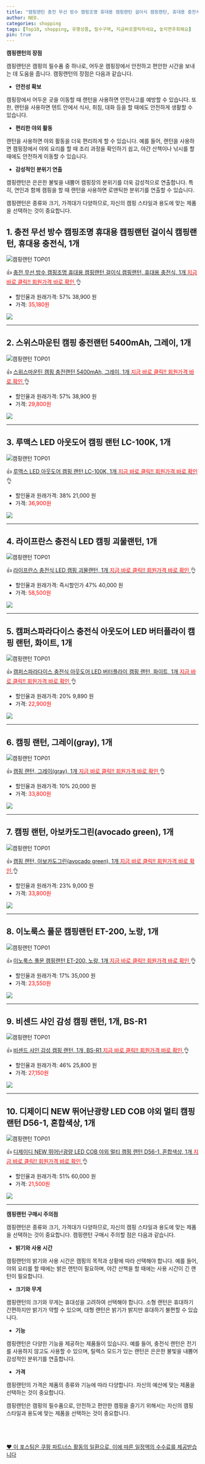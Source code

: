 ```yaml
---
title: "캠핑랜턴 충전 무선 방수 캠핑조명 휴대용 캠핑랜턴 걸이식 캠핑랜턴, 휴대용 충전식, 1개 필수 필요 추천 제품 비교 최저 가격 비교 장점 구매 후기 구매평"
author: NEO.
categories: shopping
tags: [Top10, shopping, 유행상품, 필수구매, 지금바로클릭하세요, 놓치면후회해요]
pin: true
---
```

**캠핑랜턴의 장점**

캠핑랜턴은 캠핑의 필수품 중 하나로, 어두운 캠핑장에서 안전하고 편안한 시간을 보내는 데 도움을 줍니다. 캠핑랜턴의 장점은 다음과 같습니다.

* **안전성 확보**

캠핑장에서 어두운 곳을 이동할 때 랜턴을 사용하면 안전사고를 예방할 수 있습니다. 또한, 랜턴을 사용하면 텐트 안에서 식사, 취침, 대화 등을 할 때에도 안전하게 생활할 수 있습니다.

* **편리한 야외 활동**

랜턴을 사용하면 야외 활동을 더욱 편리하게 할 수 있습니다. 예를 들어, 랜턴을 사용하면 캠핑장에서 야외 요리를 할 때 조리 과정을 확인하기 쉽고, 야간 산책이나 낚시를 할 때에도 안전하게 이동할 수 있습니다.

* **감성적인 분위기 연출**

캠핑랜턴은 은은한 불빛을 내뿜어 캠핑장의 분위기를 더욱 감성적으로 연출합니다. 특히, 연인과 함께 캠핑을 할 때 랜턴을 사용하면 로맨틱한 분위기를 연출할 수 있습니다.

캠핑랜턴은 종류와 크기, 가격대가 다양하므로, 자신의 캠핑 스타일과 용도에 맞는 제품을 선택하는 것이 중요합니다.

   

## 1. 충전 무선 방수 캠핑조명 휴대용 캠핑랜턴 걸이식 캠핑랜턴, 휴대용 충전식, 1개

![캠핑랜턴 TOP01](https://thumbnail7.coupangcdn.com/thumbnails/remote/490x490ex/image/vendor_inventory/9252/c84a3af84591c01bdbffa0e7e4ab77e336527542367aa2bcfc89330b5072.jpg)


👍 [충전 무선 방수 캠핑조명 휴대용 캠핑랜턴 걸이식 캠핑랜턴, 휴대용 충전식, 1개 <font color=red> 지금 바로 클릭!! 회원가격 바로 확인 </font> ](https://link.coupang.com/re/AFFSDP?lptag=AF3617701&subid=GithubCoopas&pageKey=7425042824&traceid=V0-153&itemId=19271646652&vendorItemId=87078009400) 👌 


- 할인율과 원래가격: 57%  38,900   원
- 가격: <span style='color:red'>35,180원</span>

[![](/discount_price.png)](https://link.coupang.com/re/AFFSDP?lptag=AF3617701&subid=GithubCoopas&pageKey=7425042824&traceid=V0-153&itemId=19271646652&vendorItemId=87078009400)

---


   

## 2. 스위스마운틴 캠핑 충전랜턴 5400mAh, 그레이, 1개

![캠핑랜턴 TOP01](https://thumbnail9.coupangcdn.com/thumbnails/remote/490x490ex/image/retail/images/8937448360313644-45c74cc7-10f7-4393-a44d-7ef65517b28b.jpg)


👍 [스위스마운틴 캠핑 충전랜턴 5400mAh, 그레이, 1개 <font color=red> 지금 바로 클릭!! 회원가격 바로 확인 </font> ](https://link.coupang.com/re/AFFSDP?lptag=AF3617701&subid=GithubCoopas&pageKey=144935891&traceid=V0-153&itemId=420379271&vendorItemId=4033883928) 👌 


- 할인율과 원래가격: 57%  38,900   원
- 가격: <span style='color:red'>29,800원</span>

[![](/discount_price.png)](https://link.coupang.com/re/AFFSDP?lptag=AF3617701&subid=GithubCoopas&pageKey=144935891&traceid=V0-153&itemId=420379271&vendorItemId=4033883928)

---


   

## 3. 루맥스 LED 아웃도어 캠핑 랜턴 LC-100K, 1개

![캠핑랜턴 TOP01](https://thumbnail8.coupangcdn.com/thumbnails/remote/490x490ex/image/retail/images/231631379715616-b6f8364d-19c2-46ce-928b-82974fab2124.jpg)


👍 [루맥스 LED 아웃도어 캠핑 랜턴 LC-100K, 1개 <font color=red> 지금 바로 클릭!! 회원가격 바로 확인 </font> ](https://link.coupang.com/re/AFFSDP?lptag=AF3617701&subid=GithubCoopas&pageKey=7425397055&traceid=V0-153&itemId=19273029266&vendorItemId=5627574708) 👌 


- 할인율과 원래가격: 38%  21,000   원
- 가격: <span style='color:red'>36,900원</span>

[![](/discount_price.png)](https://link.coupang.com/re/AFFSDP?lptag=AF3617701&subid=GithubCoopas&pageKey=7425397055&traceid=V0-153&itemId=19273029266&vendorItemId=5627574708)

---


   

## 4. 라이프란스 충전식 LED 캠핑 괴물랜턴, 1개

![캠핑랜턴 TOP01](https://thumbnail7.coupangcdn.com/thumbnails/remote/490x490ex/image/retail/images/2022/05/20/11/4/b2d304d6-8c2d-4561-951a-2c3fbf8ffd9c.jpg)


👍 [라이프란스 충전식 LED 캠핑 괴물랜턴, 1개 <font color=red> 지금 바로 클릭!! 회원가격 바로 확인 </font> ](https://link.coupang.com/re/AFFSDP?lptag=AF3617701&subid=GithubCoopas&pageKey=6437346335&traceid=V0-153&itemId=13919711429&vendorItemId=81753445435) 👌 


- 할인율과 원래가격: 즉시할인가 47%  40,000   원
- 가격: <span style='color:red'>58,500원</span>

[![](/discount_price.png)](https://link.coupang.com/re/AFFSDP?lptag=AF3617701&subid=GithubCoopas&pageKey=6437346335&traceid=V0-153&itemId=13919711429&vendorItemId=81753445435)

---


   

## 5. 캠퍼스파라다이스 충전식 아웃도어 LED 버터플라이 캠핑 랜턴, 화이트, 1개

![캠핑랜턴 TOP01](https://thumbnail10.coupangcdn.com/thumbnails/remote/490x490ex/image/rs_quotation_api/nem3wgic/b8267f9c2e94480e97c8056a55962f22.jpg)


👍 [캠퍼스파라다이스 충전식 아웃도어 LED 버터플라이 캠핑 랜턴, 화이트, 1개 <font color=red> 지금 바로 클릭!! 회원가격 바로 확인 </font> ](https://link.coupang.com/re/AFFSDP?lptag=AF3617701&subid=GithubCoopas&pageKey=7470252770&traceid=V0-153&itemId=19491183630&vendorItemId=86600918677) 👌 


- 할인율과 원래가격: 20%  9,890   원
- 가격: <span style='color:red'>22,900원</span>

[![](/discount_price.png)](https://link.coupang.com/re/AFFSDP?lptag=AF3617701&subid=GithubCoopas&pageKey=7470252770&traceid=V0-153&itemId=19491183630&vendorItemId=86600918677)

---


   

## 6. 캠핑 랜턴, 그레이(gray), 1개

![캠핑랜턴 TOP01](https://thumbnail7.coupangcdn.com/thumbnails/remote/490x490ex/image/vendor_inventory/9dbd/2d0737dae00a138c13b5b2c861e22d8ccf8d693882b3c22842f5adb044a1.jpg)


👍 [캠핑 랜턴, 그레이(gray), 1개 <font color=red> 지금 바로 클릭!! 회원가격 바로 확인 </font> ](https://link.coupang.com/re/AFFSDP?lptag=AF3617701&subid=GithubCoopas&pageKey=7214380834&traceid=V0-153&itemId=18266007750&vendorItemId=85615557065) 👌 


- 할인율과 원래가격: 10%  20,000   원
- 가격: <span style='color:red'>33,800원</span>

[![](/discount_price.png)](https://link.coupang.com/re/AFFSDP?lptag=AF3617701&subid=GithubCoopas&pageKey=7214380834&traceid=V0-153&itemId=18266007750&vendorItemId=85615557065)

---


   

## 7. 캠핑 랜턴, 아보카도그린(avocado green), 1개

![캠핑랜턴 TOP01](https://thumbnail6.coupangcdn.com/thumbnails/remote/490x490ex/image/vendor_inventory/12ee/1643b4704d48c5802c441577c9256ecfff1f657c3481dfca214c7322574d.jpg)


👍 [캠핑 랜턴, 아보카도그린(avocado green), 1개 <font color=red> 지금 바로 클릭!! 회원가격 바로 확인 </font> ](https://link.coupang.com/re/AFFSDP?lptag=AF3617701&subid=GithubCoopas&pageKey=7214380834&traceid=V0-153&itemId=18266007752&vendorItemId=85615557046) 👌 


- 할인율과 원래가격: 23%  9,000   원
- 가격: <span style='color:red'>33,800원</span>

[![](/discount_price.png)](https://link.coupang.com/re/AFFSDP?lptag=AF3617701&subid=GithubCoopas&pageKey=7214380834&traceid=V0-153&itemId=18266007752&vendorItemId=85615557046)

---


   

## 8. 이노룩스 풀문 캠핑랜턴 ET-200, 노랑, 1개

![캠핑랜턴 TOP01](https://thumbnail8.coupangcdn.com/thumbnails/remote/490x490ex/image/retail/images/2023/03/14/18/6/f2c12ad4-518a-4dc3-865d-13900e054ebe.jpg)


👍 [이노룩스 풀문 캠핑랜턴 ET-200, 노랑, 1개 <font color=red> 지금 바로 클릭!! 회원가격 바로 확인 </font> ](https://link.coupang.com/re/AFFSDP?lptag=AF3617701&subid=GithubCoopas&pageKey=7197039407&traceid=V0-153&itemId=18183018467&vendorItemId=85331981372) 👌 


- 할인율과 원래가격: 17%  35,000   원
- 가격: <span style='color:red'>23,550원</span>

[![](/discount_price.png)](https://link.coupang.com/re/AFFSDP?lptag=AF3617701&subid=GithubCoopas&pageKey=7197039407&traceid=V0-153&itemId=18183018467&vendorItemId=85331981372)

---


   

## 9. 비센드 샤인 감성 캠핑 랜턴, 1개, BS-R1

![캠핑랜턴 TOP01](https://thumbnail9.coupangcdn.com/thumbnails/remote/490x490ex/image/rs_quotation_api/knoaumv6/b45ba43affc449eabd1ca1962a14ad4b.jpg)


👍 [비센드 샤인 감성 캠핑 랜턴, 1개, BS-R1 <font color=red> 지금 바로 클릭!! 회원가격 바로 확인 </font> ](https://link.coupang.com/re/AFFSDP?lptag=AF3617701&subid=GithubCoopas&pageKey=6899792446&traceid=V0-153&itemId=16591002911&vendorItemId=83776127403) 👌 


- 할인율과 원래가격: 46%  25,800   원
- 가격: <span style='color:red'>27,150원</span>

[![](/discount_price.png)](https://link.coupang.com/re/AFFSDP?lptag=AF3617701&subid=GithubCoopas&pageKey=6899792446&traceid=V0-153&itemId=16591002911&vendorItemId=83776127403)

---


   

## 10. 디제이디 NEW 뛰어난광량 LED COB 야외 멀티 캠핑 랜턴 D56-1, 혼합색상, 1개

![캠핑랜턴 TOP01](https://thumbnail8.coupangcdn.com/thumbnails/remote/490x490ex/image/retail/images/2023/11/16/10/7/f0fd2603-056f-4126-a7bc-94cbc8faee0c.jpg)


👍 [디제이디 NEW 뛰어난광량 LED COB 야외 멀티 캠핑 랜턴 D56-1, 혼합색상, 1개 <font color=red> 지금 바로 클릭!! 회원가격 바로 확인 </font> ](https://link.coupang.com/re/AFFSDP?lptag=AF3617701&subid=GithubCoopas&pageKey=7720724311&traceid=V0-153&itemId=20720309053&vendorItemId=87791156372) 👌 


- 할인율과 원래가격: 51%  60,000   원
- 가격: <span style='color:red'>21,500원</span>

[![](/discount_price.png)](https://link.coupang.com/re/AFFSDP?lptag=AF3617701&subid=GithubCoopas&pageKey=7720724311&traceid=V0-153&itemId=20720309053&vendorItemId=87791156372)

---
**캠핑랜턴 구매시 주의점**

캠핑랜턴은 종류와 크기, 가격대가 다양하므로, 자신의 캠핑 스타일과 용도에 맞는 제품을 선택하는 것이 중요합니다. 캠핑랜턴 구매시 주의할 점은 다음과 같습니다.

* **밝기와 사용 시간**

캠핑랜턴의 밝기와 사용 시간은 캠핑의 목적과 상황에 따라 선택해야 합니다. 예를 들어, 야외 요리를 할 때에는 밝은 랜턴이 필요하며, 야간 산책을 할 때에는 사용 시간이 긴 랜턴이 필요합니다.

* **크기와 무게**

캠핑랜턴의 크기와 무게는 휴대성을 고려하여 선택해야 합니다. 소형 랜턴은 휴대하기 간편하지만 밝기가 약할 수 있으며, 대형 랜턴은 밝기가 밝지만 휴대하기 불편할 수 있습니다.

* **기능**

캠핑랜턴은 다양한 기능을 제공하는 제품들이 있습니다. 예를 들어, 충전식 랜턴은 전기를 사용하지 않고도 사용할 수 있으며, 릴렉스 모드가 있는 랜턴은 은은한 불빛을 내뿜어 감성적인 분위기를 연출합니다.

* **가격**

캠핑랜턴의 가격은 제품의 종류와 기능에 따라 다양합니다. 자신의 예산에 맞는 제품을 선택하는 것이 중요합니다.

캠핑랜턴은 캠핑의 필수품으로, 안전하고 편안한 캠핑을 즐기기 위해서는 자신의 캠핑 스타일과 용도에 맞는 제품을 선택하는 것이 중요합니다.<br><br><br><br><br> [ ❤  이 포스팅은 쿠팡 파트너스 활동의 일환으로, 이에 따른 일정액의 수수료를 제공받습니다](https://link.coupang.com/a/bcEFyh)